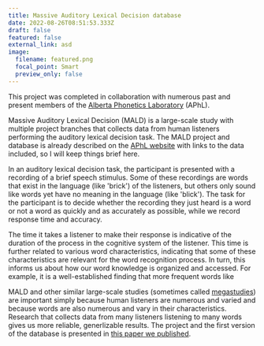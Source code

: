 ```yaml
---
title: Massive Auditory Lexical Decision database
date: 2022-08-26T08:51:53.333Z
draft: false
featured: false
external_link: asd
image:
  filename: featured.png
  focal_point: Smart
  preview_only: false
---
```

This project was completed in collaboration with numerous past and present members of the [Alberta Phonetics Laboratory](https://aphl.artsrn.ualberta.ca/) (APhL).

Massive Auditory Lexical Decision (MALD) is a large-scale study with multiple project branches that collects data from human listeners performing the auditory lexical decision task. The MALD project and database is already described on the [APhL website](https://aphl.artsrn.ualberta.ca/?page_id=827) with links to the data included, so I will keep things brief here.

In an auditory lexical decision task, the participant is presented with a recording of a brief speech stimulus. Some of these recordings are words that exist in the language (like 'brick') of the listeners, but others only sound like words yet have no meaning in the language (like 'blick'). The task for the participant is to decide whether the recording they just heard is a word or not a word as quickly and as accurately as possible, while we record response time and accuracy. 

The time it takes a listener to make their response is indicative of the duration of the process in the cognitive system of the listener. This time is further related to various word characteristics, indicating that some of these characteristics are relevant for the word recognition process. In turn, this informs us about how our word knowledge is organized and accessed. For example, it is a well-established finding that more frequent words like 

MALD and other similar large-scale studies (sometimes called [megastudies](https://journals.sagepub.com/doi/abs/10.1080/17470218.2015.1051065)) are important simply because human listeners are numerous and varied and because words are also numerous and vary in their characteristics. Research that collects data from many listeners listening to many words gives us more reliable, generlizable results. The project and the first version of the database is presented in [this paper we published](https://link.springer.com/article/10.3758/s13428-018-1056-1).
